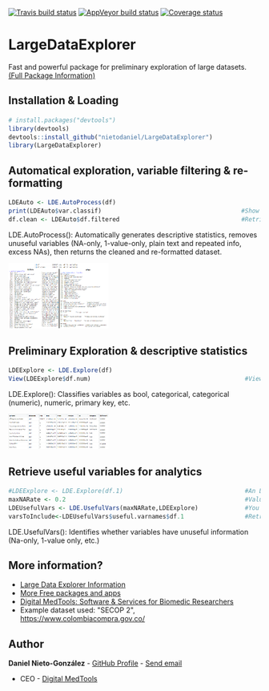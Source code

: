 <!-- badges: start -->
[![Travis build status](https://travis-ci.org/nietodaniel/LargeDataExplorer.svg?branch=master)](https://travis-ci.org/nietodaniel/LargeDataExplorer)
[![AppVeyor build status](https://ci.appveyor.com/api/projects/status/github/nietodaniel/LargeDataExplorer?branch=master&svg=true)](https://ci.appveyor.com/project/nietodaniel/LargeDataExplorer)
[![Coverage status](https://codecov.io/gh/nietodaniel/LargeDataExplorer/branch/master/graph/badge.svg)](https://codecov.io/github/nietodaniel/LargeDataExplorer?branch=master)
<!-- badges: end -->

# LargeDataExplorer

Fast and powerful package for preliminary exploration of large datasets.
[(Full Package Information)](http://www.digitalmedtools.com/Freeware/LargeDataExplorer)

## Installation & Loading

``` r
# install.packages("devtools")
library(devtools)
devtools::install_github("nietodaniel/LargeDataExplorer")
library(LargeDataExplorer)
```


## Automatical exploration, variable filtering & re-formatting

``` r
LDEAuto <- LDE.AutoProcess(df)     
print(LDEAuto$var.classif)                                       #Show how the variables were clasiffied
df.clean <- LDEAuto$df.filtered                                  #Retrieve the filtered dataset
```
LDE.AutoProcess(): Automatically generates descriptive statistics, removes unuseful variables (NA-only, 1-value-only, plain text and repeated info, excess NAs), then returns the cleaned and re-formatted dataset.

<img src="https://raw.githubusercontent.com/nietodaniel/LargeDataExplorer/master/images/AutoProcess.png" width="200">



## Preliminary Exploration & descriptive statistics

``` r
LDEExplore <- LDE.Explore(df)
View(LDEExplore$df.num)                                           #View the descriptive statistics
```
LDE.Explore(): Classifies variables as bool, categorical, categorical (numeric), numeric, primary key, etc.

<img src="https://raw.githubusercontent.com/nietodaniel/LargeDataExplorer/master/images/Explore.png" width="200">



## Retrieve useful variables for analytics

``` r
#LDEExplore <- LDE.Explore(df.1)                                  #An LDE Exploration must have been performed first
maxNARate <- 0.2                                                  #Values between 0-1
LDEUsefulVars <- LDE.UsefulVars(maxNARate,LDEExplore)             #You can use 1 LDEExplore Objects or as many as you want
varsToInclude<-LDEUsefulVars$useful.varnames$df.1                 #Retrieve a string vector with the useful variable names for df.1
```
LDE.UsefulVars(): Identifies whether variables have unuseful information (Na-only, 1-value only, etc.)



## More information?
- [Large Data Explorer Information](http://www.digitalmedtools.com/Freeware/LargeDataExplorer)
- [More Free packages and apps](http://www.digitalmedtools.com/Freeware)
- [Digital MedTools: Software & Services for Biomedic Researchers](http://www.digitalmedtools.com)
- Example dataset used: "SECOP 2", https://www.colombiacompra.gov.co/

## Author

**Daniel Nieto-González** - [GitHub Profile](https://github.com/nietodaniel) - [Send email](mailto:nieto.daniel221@gmail.com)
* CEO - [Digital MedTools](Http://www.digitalmedtools.com) 

